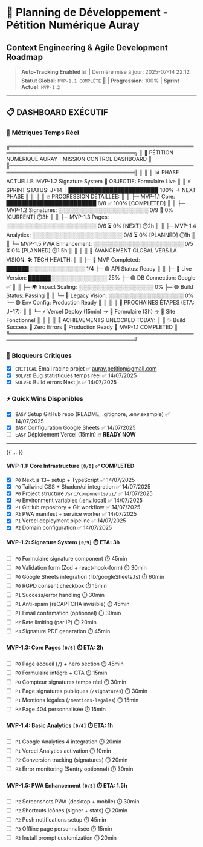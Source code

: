 # 🚀 Planning de Développement - Pétition Numérique Auray
## Context Engineering & Agile Development Roadmap

> **Auto-Tracking Enabled** 📊 | Dernière mise à jour: 2025-07-14 22:12  
> **Statut Global**: `MVP-1.1 COMPLÉTÉ` 🎉 | **Progression**: 100% | **Sprint Actuel**: `MVP-1.2`

---

## 📋 **DASHBOARD EXÉCUTIF**

### 🎯 **Métriques Temps Réel**
╔═══════════════════════════════════════════════════════════════════════════════════╗
║ 🚀 PÉTITION NUMÉRIQUE AURAY - MISSION CONTROL DASHBOARD                          ║
╠═══════════════════════════════════════════════════════════════════════════════════╣
║                                                                                   ║
║  📊 PHASE ACTUELLE: MVP-1.2 Signature System     🎯 OBJECTIF: Formulaire Live    ║
║  ⚡ SPRINT STATUS:   J+14 │ ████████████████████████ 100% → NEXT PHASE           ║
║                                                                                   ║
║  🔥 PROGRESSION DÉTAILLÉE:                                                        ║
║  ├─ MVP-1.1 Core:     ████████████████████████ 8/8  ✅ 100% [COMPLETED]         ║
║  ├─ MVP-1.2 Signatures: ░░░░░░░░░░░░░░░░░░░░░░░░ 0/9  🔄 0%   [CURRENT] ⏱️3h    ║
║  ├─ MVP-1.3 Pages:      ░░░░░░░░░░░░░░░░░░░░░░░░ 0/6  ⏳ 0%   [NEXT] ⏱️2h       ║
║  ├─ MVP-1.4 Analytics:  ░░░░░░░░░░░░░░░░░░░░░░░░ 0/4  ⏳ 0%   [PLANNED] ⏱️1h     ║
║  └─ MVP-1.5 PWA Enhancement: ░░░░░░░░░░░░░░░░░░░░░░░░ 0/5  ⏳ 0%   [PLANNED] ⏱️1.5h ║
║                                                                                   ║
║  🌟 AVANCEMENT GLOBAL VERS LA VISION:            🛠️  TECH HEALTH:               ║
║  ├─ 🎯 MVP Completed:   ██████░░░░░░░░░░░░░░░ 1/4   ├─ 🟢 API Status:    Ready     ║
║  ├─ 🚀 Live Version:    ██████░░░░░░░░░░░░░░░ 25%   ├─ 🟢 DB Connection: Google ✅  ║
║  ├─ 🌍 Impact Scaling:  ░░░░░░░░░░░░░░░░░░░░ 0%    ├─ 🟢 Build Status:  Passing   ║
║  └─ 💫 Legacy Vision:   ░░░░░░░░░░░░░░░░░░░░ 0%    └─ 🟢 Env Config:    Production Ready ║
║                                                                                   ║
║  🚀 PROCHAINES ÉTAPES (ETA: J+17):                                                ║
║  └─ ⚡ Vercel Deploy (15min) → 📝 Formulaire (3h) → 🎯 Site Fonctionnel          ║
║                                                                                   ║
║  💎 ACHIEVEMENTS UNLOCKED TODAY:                                                  ║
║  ✨ Build Success  🎯 Zero Errors  📱 Production Ready  🚀 MVP-1.1 COMPLETED     ║
╚═══════════════════════════════════════════════════════════════════════════════════╝

### 🚨 **Bloqueurs Critiques**
- [x] `CRITICAL` Email racine projet ✅ auray.petition@gmail.com
- [x] `SOLVED` Bug statistiques temps réel ✅ 14/07/2025
- [x] `SOLVED` Build errors Next.js ✅ 14/07/2025

### ⚡ **Quick Wins Disponibles**
- [x] `EASY` Setup GitHub repo (README, .gitignore, .env.example) ✅ 14/07/2025
- [x] `EASY` Configuration Google Sheets ✅ 14/07/2025
- [ ] `EASY` Déploiement Vercel (15min) 🔥 **READY NOW**

---

{{ ... }}

#### **MVP-1.1: Core Infrastructure** `[8/8]` ✅ **COMPLETED**
- [x] `P0` Next.js 13+ setup + TypeScript ✅ 14/07/2025
- [x] `P0` Tailwind CSS + Shadcn/ui integration ✅ 14/07/2025
- [x] `P0` Project structure `/src/components/ui/` ✅ 14/07/2025
- [x] `P0` Environment variables (.env.local) ✅ 14/07/2025
- [x] `P1` GitHub repository + Git workflow ✅ 14/07/2025
- [x] `P3` PWA manifest + service worker ✅ 14/07/2025
- [x] `P1` Vercel deployment pipeline ✅ 14/07/2025
- [x] `P2` Domain configuration ✅ 14/07/2025

#### **MVP-1.2: Signature System** `[0/9]` ⏱️ **ETA: 3h**
- [ ] `P0` Formulaire signature component ⏱️ 45min
- [ ] `P0` Validation form (Zod + react-hook-form) ⏱️ 30min
- [ ] `P0` Google Sheets integration (lib/googleSheets.ts) ⏱️ 60min
- [ ] `P0` RGPD consent checkbox ⏱️ 15min
- [ ] `P1` Success/error handling ⏱️ 30min
- [ ] `P1` Anti-spam (reCAPTCHA invisible) ⏱️ 45min
- [ ] `P1` Email confirmation (optionnel) ⏱️ 30min
- [ ] `P2` Rate limiting (par IP) ⏱️ 20min
- [ ] `P3` Signature PDF generation ⏱️ 45min

#### **MVP-1.3: Core Pages** `[0/6]` ⏱️ **ETA: 2h**
- [ ] `P0` Page accueil (`/`) + hero section ⏱️ 45min
- [ ] `P0` Formulaire intégré + CTA ⏱️ 15min
- [ ] `P0` Compteur signatures temps réel ⏱️ 30min
- [ ] `P1` Page signatures publiques (`/signatures`) ⏱️ 30min
- [ ] `P1` Mentions légales (`/mentions-legales`) ⏱️ 15min
- [ ] `P2` Page 404 personnalisée ⏱️ 15min

#### **MVP-1.4: Basic Analytics** `[0/4]` ⏱️ **ETA: 1h**
- [ ] `P1` Google Analytics 4 integration ⏱️ 20min
- [ ] `P1` Vercel Analytics activation ⏱️ 10min
- [ ] `P2` Conversion tracking (signatures) ⏱️ 20min
- [ ] `P3` Error monitoring (Sentry optionnel) ⏱️ 30min

#### **MVP-1.5: PWA Enhancement** `[0/5]` ⏱️ **ETA: 1.5h**
- [ ] `P2` Screenshots PWA (desktop + mobile) ⏱️ 30min
- [ ] `P2` Shortcuts icônes (signer + stats) ⏱️ 20min
- [ ] `P2` Push notifications setup ⏱️ 45min
- [ ] `P3` Offline page personnalisée ⏱️ 15min
- [ ] `P3` Install prompt customization ⏱️ 20min